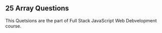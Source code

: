 ## 25 Array Questions


This Quetsions are the part of Full Stack JavaScript Web Debvelopment course.